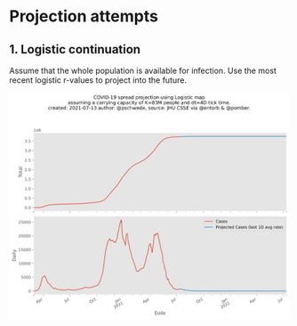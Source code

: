 # Projection attempts

## 1. Logistic continuation

Assume that the whole population is available for infection. Use the most recent logistic r-values to project into the future.

![Projection char](img/projection.svg)
